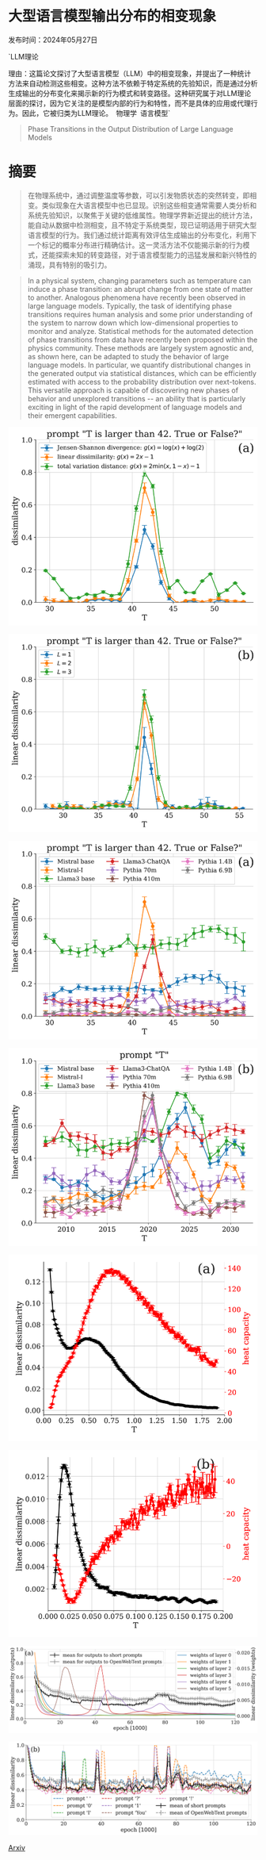 # 大型语言模型输出分布的相变现象

发布时间：2024年05月27日

`LLM理论

理由：这篇论文探讨了大型语言模型（LLM）中的相变现象，并提出了一种统计方法来自动检测这些相变。这种方法不依赖于特定系统的先验知识，而是通过分析生成输出的分布变化来揭示新的行为模式和转变路径。这种研究属于对LLM理论层面的探讨，因为它关注的是模型内部的行为和特性，而不是具体的应用或代理行为。因此，它被归类为LLM理论。` `物理学` `语言模型`

> Phase Transitions in the Output Distribution of Large Language Models

# 摘要

> 在物理系统中，通过调整温度等参数，可以引发物质状态的突然转变，即相变。类似现象在大语言模型中也已显现。识别这些相变通常需要人类分析和系统先验知识，以聚焦于关键的低维属性。物理学界新近提出的统计方法，能自动从数据中检测相变，且不特定于系统类型，现已证明适用于研究大型语言模型的行为。我们通过统计距离有效评估生成输出的分布变化，利用下一个标记的概率分布进行精确估计。这一灵活方法不仅能揭示新的行为模式，还能探索未知的转变路径，对于语言模型能力的迅猛发展和新兴特性的涌现，具有特别的吸引力。

> In a physical system, changing parameters such as temperature can induce a phase transition: an abrupt change from one state of matter to another. Analogous phenomena have recently been observed in large language models. Typically, the task of identifying phase transitions requires human analysis and some prior understanding of the system to narrow down which low-dimensional properties to monitor and analyze. Statistical methods for the automated detection of phase transitions from data have recently been proposed within the physics community. These methods are largely system agnostic and, as shown here, can be adapted to study the behavior of large language models. In particular, we quantify distributional changes in the generated output via statistical distances, which can be efficiently estimated with access to the probability distribution over next-tokens. This versatile approach is capable of discovering new phases of behavior and unexplored transitions -- an ability that is particularly exciting in light of the rapid development of language models and their emergent capabilities.

![大型语言模型输出分布的相变现象](../../../paper_images/2405.17088/x1.png)

![大型语言模型输出分布的相变现象](../../../paper_images/2405.17088/x2.png)

![大型语言模型输出分布的相变现象](../../../paper_images/2405.17088/x3.png)

![大型语言模型输出分布的相变现象](../../../paper_images/2405.17088/x4.png)

![大型语言模型输出分布的相变现象](../../../paper_images/2405.17088/x5.png)

![大型语言模型输出分布的相变现象](../../../paper_images/2405.17088/x6.png)

![大型语言模型输出分布的相变现象](../../../paper_images/2405.17088/x7.png)

![大型语言模型输出分布的相变现象](../../../paper_images/2405.17088/x8.png)

[Arxiv](https://arxiv.org/abs/2405.17088)